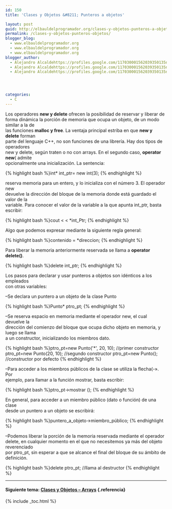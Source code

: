 ```yaml
---
id: 150
title: 'Clases y Objetos &#8211; Punteros a objetos'

layout: post
guid: http://elbauldelprogramador.org/clases-y-objetos-punteros-a-objetos/
permalink: /clases-y-objetos-punteros-objetos/
blogger_blog:
  - www.elbauldelprogramador.org
  - www.elbauldelprogramador.org
  - www.elbauldelprogramador.org
blogger_author:
  - Alejandro Alcaldehttps://profiles.google.com/117030001562039350135noreply@blogger.com
  - Alejandro Alcaldehttps://profiles.google.com/117030001562039350135noreply@blogger.com
  - Alejandro Alcaldehttps://profiles.google.com/117030001562039350135noreply@blogger.com




categories:
  - C
---
```

<div class="iconcpp">
</div>

Los operadores **new y delete** ofrecen la posibilidad de reservar y liberar de  
forma dinámica la porción de memoria que ocupa un objeto, de un modo similar a la de  
las funciones **malloc y free**. La ventaja principal estriba en que **new y delete** forman  
parte del lenguaje C++, no son funciones de una librería. Hay dos tipos de operadores  
new y delete, según traten o no con arrays. En el segundo caso, **operator new**( admite  
opcionalmente una inicialización. La sentencia:  

<!--ad-->

{% highlight bash %}int* int_ptr= new int(3);
{% endhighlight %}

reserva memoria para un entero, y lo inicializa con el número 3. El operador new  
devuelve la dirección del bloque de la memoria donde está guardado el valor de la  
variable. Para conocer el valor de la variable a la que apunta int_ptr, basta escribir:

{% highlight bash %}cout < < *int_Ptr;
{% endhighlight %}

Algo que podemos expresar mediante la siguiente regla general:

{% highlight bash %}contenido = *direccion;
{% endhighlight %}

Para liberar la memoria anteriormente reservada se llama a **operator delete()**.

{% highlight bash %}delete int_ptr;
{% endhighlight %}

Los pasos para declarar y usar punteros a objetos son idénticos a los empleados  
con otras variables:

&#8211;Se declara un puntero a un objeto de la clase Punto

{% highlight bash %}Punto* ptro_pt;
{% endhighlight %}

&#8211;Se reserva espacio en memoria mediante el operador new, el cual devuelve la  
dirección del comienzo del bloque que ocupa dicho objeto en memoria, y luego se llama  
a un constructor, inicializando los miembros dato.

{% highlight bash %}ptro_pt=new Punto('*', 20, 10); //primer constructor
ptro_pt=new Punto(20, 10);      //segundo constructor
ptro_pt=new Punto();            //constructor por defecto
{% endhighlight %}

&#8211;Para acceder a los miembros públicos de la clase se utiliza la flecha(-». Por  
ejemplo, para llamar a la función mostrar, basta escribir:

{% highlight bash %}ptro_pt->mostrar ();
{% endhighlight %}

En general, para acceder a un miembro público (dato o función) de una clase  
desde un puntero a un objeto se escribirá:

{% highlight bash %}puntero_a_objeto->miembro_público;
{% endhighlight %}

&#8211;Podemos liberar la porción de la memoria reservada mediante el operador  
delete, en cualquier momento en el que no necesitemos ya más del objeto reverenciado  
por ptro_pt, sin esperar a que se alcance el final del bloque de su ámbito de definición.

{% highlight bash %}delete ptro_pt;   //llama al destructor
{% endhighlight %}

* * *

#### Siguiente tema: [Clases y Objetos &#8211; Arrays][1] {.referencia}



 [1]: http://elbauldelprogramador.com/clases-y-objetos-arrays/

{% include _toc.html %}
